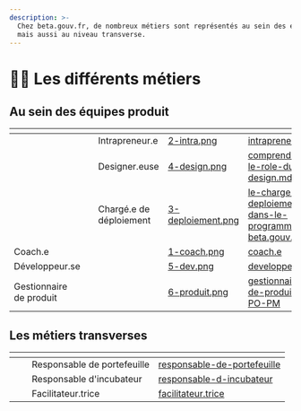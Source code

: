 ```yaml
---
description: >-
  Chez beta.gouv.fr, de nombreux métiers sont représentés au sein des équipes
  mais aussi au niveau transverse.
---
```


# 👷‍♀️ Les différents métiers

## Au sein des équipes produit&#x20;

<table data-view="cards"><thead><tr><th></th><th></th><th></th><th data-hidden data-card-cover data-type="files"></th><th data-hidden data-card-target data-type="content-ref"></th></tr></thead><tbody><tr><td></td><td></td><td>Intrapreneur.e</td><td><a href="../../.gitbook/assets/2-intra.png">2-intra.png</a></td><td><a href="intrapreneur.se/">intrapreneur.se</a></td></tr><tr><td></td><td></td><td>Designer.euse</td><td><a href="../../.gitbook/assets/4-design.png">4-design.png</a></td><td><a href="comprendre-le-role-du-design.md">comprendre-le-role-du-design.md</a></td></tr><tr><td></td><td></td><td>Chargé.e de déploiement</td><td><a href="../../.gitbook/assets/3-deploiement.png">3-deploiement.png</a></td><td><a href="le-charge-de-deploiement-dans-le-programme-beta.gouv.md">le-charge-de-deploiement-dans-le-programme-beta.gouv.md</a></td></tr><tr><td>Coach.e</td><td></td><td></td><td><a href="../../.gitbook/assets/1-coach.png">1-coach.png</a></td><td><a href="coach.e/">coach.e</a></td></tr><tr><td>Développeur.se</td><td></td><td></td><td><a href="../../.gitbook/assets/5-dev.png">5-dev.png</a></td><td><a href="developpeur.se/">developpeur.se</a></td></tr><tr><td>Gestionnaire de produit</td><td></td><td></td><td><a href="../../.gitbook/assets/6-produit.png">6-produit.png</a></td><td><a href="gestionnaire-de-produit-PO-PM/">gestionnaire-de-produit-PO-PM</a></td></tr></tbody></table>

## Les métiers transverses&#x20;

<table data-view="cards"><thead><tr><th></th><th></th><th></th><th data-hidden data-card-target data-type="content-ref"></th></tr></thead><tbody><tr><td></td><td></td><td>Responsable de portefeuille</td><td><a href="responsable-de-portefeuille/">responsable-de-portefeuille</a></td></tr><tr><td></td><td></td><td>Responsable d'incubateur</td><td><a href="responsable-d-incubateur/">responsable-d-incubateur</a></td></tr><tr><td></td><td></td><td>Facilitateur.trice</td><td><a href="facilitateur.trice/">facilitateur.trice</a></td></tr></tbody></table>
